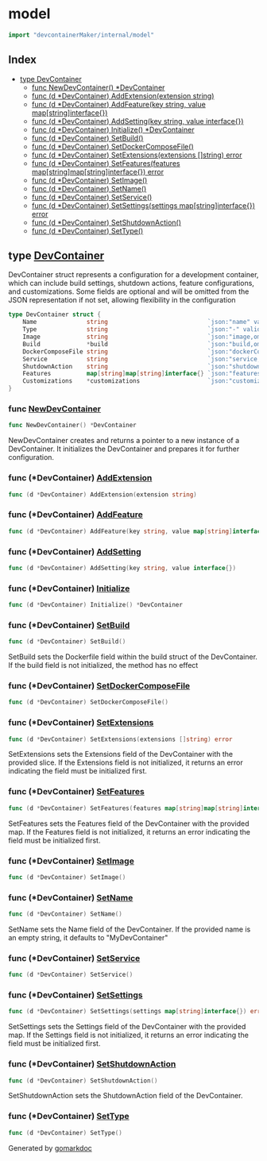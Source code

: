 <!-- gomarkdoc:embed:start -->

<!-- Code generated by gomarkdoc. DO NOT EDIT -->

# model

```go
import "devcontainerMaker/internal/model"
```

## Index

- [type DevContainer](<#DevContainer>)
  - [func NewDevContainer\(\) \*DevContainer](<#NewDevContainer>)
  - [func \(d \*DevContainer\) AddExtension\(extension string\)](<#DevContainer.AddExtension>)
  - [func \(d \*DevContainer\) AddFeature\(key string, value map\[string\]interface\{\}\)](<#DevContainer.AddFeature>)
  - [func \(d \*DevContainer\) AddSetting\(key string, value interface\{\}\)](<#DevContainer.AddSetting>)
  - [func \(d \*DevContainer\) Initialize\(\) \*DevContainer](<#DevContainer.Initialize>)
  - [func \(d \*DevContainer\) SetBuild\(\)](<#DevContainer.SetBuild>)
  - [func \(d \*DevContainer\) SetDockerComposeFile\(\)](<#DevContainer.SetDockerComposeFile>)
  - [func \(d \*DevContainer\) SetExtensions\(extensions \[\]string\) error](<#DevContainer.SetExtensions>)
  - [func \(d \*DevContainer\) SetFeatures\(features map\[string\]map\[string\]interface\{\}\) error](<#DevContainer.SetFeatures>)
  - [func \(d \*DevContainer\) SetImage\(\)](<#DevContainer.SetImage>)
  - [func \(d \*DevContainer\) SetName\(\)](<#DevContainer.SetName>)
  - [func \(d \*DevContainer\) SetService\(\)](<#DevContainer.SetService>)
  - [func \(d \*DevContainer\) SetSettings\(settings map\[string\]interface\{\}\) error](<#DevContainer.SetSettings>)
  - [func \(d \*DevContainer\) SetShutdownAction\(\)](<#DevContainer.SetShutdownAction>)
  - [func \(d \*DevContainer\) SetType\(\)](<#DevContainer.SetType>)


<a name="DevContainer"></a>
## type [DevContainer](<https://github.com/lucasassuncao/devcontainerMaker/blob/main/internal/model/devcontainer.go#L12-L22>)

DevContainer struct represents a configuration for a development container, which can include build settings, shutdown actions, feature configurations, and customizations. Some fields are optional and will be omitted from the JSON representation if not set, allowing flexibility in the configuration

```go
type DevContainer struct {
    Name              string                            `json:"name" validate:"required"`
    Type              string                            `json:"-" validate:"required,oneof=image dockerfile dockercompose"`
    Image             string                            `json:"image,omitempty"`
    Build             *build                            `json:"build,omitempty"`
    DockerComposeFile string                            `json:"dockerComposeFile,omitempty"`
    Service           string                            `json:"service,omitempty"`
    ShutdownAction    string                            `json:"shutdownAction,omitempty" validate:"oneof=none stopContainer stopCompose"`
    Features          map[string]map[string]interface{} `json:"features,omitempty"`
    Customizations    *customizations                   `json:"customizations,omitempty"`
}
```

<a name="NewDevContainer"></a>
### func [NewDevContainer](<https://github.com/lucasassuncao/devcontainerMaker/blob/main/internal/model/devcontainer.go#L46>)

```go
func NewDevContainer() *DevContainer
```

NewDevContainer creates and returns a pointer to a new instance of a DevContainer. It initializes the DevContainer and prepares it for further configuration.

<a name="DevContainer.AddExtension"></a>
### func \(\*DevContainer\) [AddExtension](<https://github.com/lucasassuncao/devcontainerMaker/blob/main/internal/model/devcontainer.go#L262>)

```go
func (d *DevContainer) AddExtension(extension string)
```



<a name="DevContainer.AddFeature"></a>
### func \(\*DevContainer\) [AddFeature](<https://github.com/lucasassuncao/devcontainerMaker/blob/main/internal/model/devcontainer.go#L254>)

```go
func (d *DevContainer) AddFeature(key string, value map[string]interface{})
```



<a name="DevContainer.AddSetting"></a>
### func \(\*DevContainer\) [AddSetting](<https://github.com/lucasassuncao/devcontainerMaker/blob/main/internal/model/devcontainer.go#L270>)

```go
func (d *DevContainer) AddSetting(key string, value interface{})
```



<a name="DevContainer.Initialize"></a>
### func \(\*DevContainer\) [Initialize](<https://github.com/lucasassuncao/devcontainerMaker/blob/main/internal/model/devcontainer.go#L50>)

```go
func (d *DevContainer) Initialize() *DevContainer
```



<a name="DevContainer.SetBuild"></a>
### func \(\*DevContainer\) [SetBuild](<https://github.com/lucasassuncao/devcontainerMaker/blob/main/internal/model/devcontainer.go#L167>)

```go
func (d *DevContainer) SetBuild()
```

SetBuild sets the Dockerfile field within the build struct of the DevContainer. If the build field is not initialized, the method has no effect

<a name="DevContainer.SetDockerComposeFile"></a>
### func \(\*DevContainer\) [SetDockerComposeFile](<https://github.com/lucasassuncao/devcontainerMaker/blob/main/internal/model/devcontainer.go#L182>)

```go
func (d *DevContainer) SetDockerComposeFile()
```



<a name="DevContainer.SetExtensions"></a>
### func \(\*DevContainer\) [SetExtensions](<https://github.com/lucasassuncao/devcontainerMaker/blob/main/internal/model/devcontainer.go#L234>)

```go
func (d *DevContainer) SetExtensions(extensions []string) error
```

SetExtensions sets the Extensions field of the DevContainer with the provided slice. If the Extensions field is not initialized, it returns an error indicating the field must be initialized first.

<a name="DevContainer.SetFeatures"></a>
### func \(\*DevContainer\) [SetFeatures](<https://github.com/lucasassuncao/devcontainerMaker/blob/main/internal/model/devcontainer.go#L223>)

```go
func (d *DevContainer) SetFeatures(features map[string]map[string]interface{}) error
```

SetFeatures sets the Features field of the DevContainer with the provided map. If the Features field is not initialized, it returns an error indicating the field must be initialized first.

<a name="DevContainer.SetImage"></a>
### func \(\*DevContainer\) [SetImage](<https://github.com/lucasassuncao/devcontainerMaker/blob/main/internal/model/devcontainer.go#L155>)

```go
func (d *DevContainer) SetImage()
```



<a name="DevContainer.SetName"></a>
### func \(\*DevContainer\) [SetName](<https://github.com/lucasassuncao/devcontainerMaker/blob/main/internal/model/devcontainer.go#L150>)

```go
func (d *DevContainer) SetName()
```

SetName sets the Name field of the DevContainer. If the provided name is an empty string, it defaults to "MyDevContainer"

<a name="DevContainer.SetService"></a>
### func \(\*DevContainer\) [SetService](<https://github.com/lucasassuncao/devcontainerMaker/blob/main/internal/model/devcontainer.go#L192>)

```go
func (d *DevContainer) SetService()
```



<a name="DevContainer.SetSettings"></a>
### func \(\*DevContainer\) [SetSettings](<https://github.com/lucasassuncao/devcontainerMaker/blob/main/internal/model/devcontainer.go#L245>)

```go
func (d *DevContainer) SetSettings(settings map[string]interface{}) error
```

SetSettings sets the Settings field of the DevContainer with the provided map. If the Settings field is not initialized, it returns an error indicating the field must be initialized first.

<a name="DevContainer.SetShutdownAction"></a>
### func \(\*DevContainer\) [SetShutdownAction](<https://github.com/lucasassuncao/devcontainerMaker/blob/main/internal/model/devcontainer.go#L203>)

```go
func (d *DevContainer) SetShutdownAction()
```

SetShutdownAction sets the ShutdownAction field of the DevContainer.

<a name="DevContainer.SetType"></a>
### func \(\*DevContainer\) [SetType](<https://github.com/lucasassuncao/devcontainerMaker/blob/main/internal/model/devcontainer.go#L141>)

```go
func (d *DevContainer) SetType()
```



Generated by [gomarkdoc](<https://github.com/princjef/gomarkdoc>)


<!-- gomarkdoc:embed:end -->